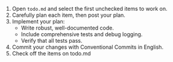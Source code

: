 1. Open `todo.md` and select the first unchecked items to work on.
2. Carefully plan each item, then post your plan.
3. Implement your plan:
   - Write robust, well-documented code.
   - Include comprehensive tests and debug logging.
   - Verify that all tests pass.
4. Commit your changes with Conventional Commits in English.
5. Check off the items on todo.md
